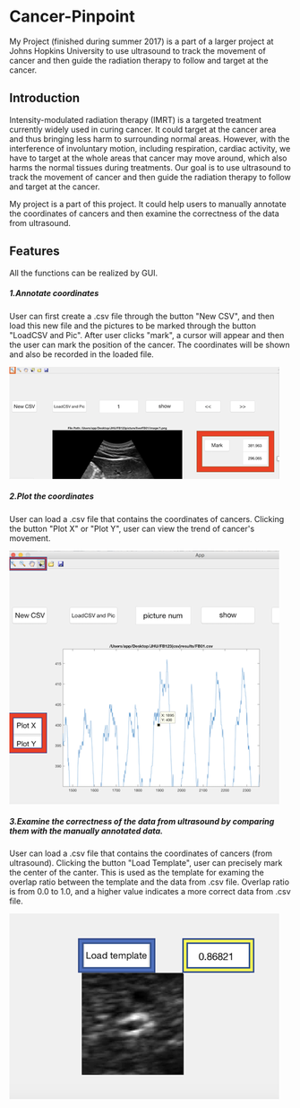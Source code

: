 # Cancer-Pinpoint
My Project (finished during summer 2017) is a part of a larger project at Johns Hopkins University to use ultrasound to track the movement of cancer and then guide the radiation therapy to follow and target at the cancer. 

## Introduction
Intensity-modulated radiation therapy (IMRT) is a targeted treatment currently widely used in curing cancer. It could target at the cancer area and thus bringing less harm to surrounding normal areas. However, with the interference of involuntary motion, including respiration, cardiac activity, we have to target at the whole areas that cancer may move around, which also harms the normal tissues during treatments. Our goal is to use ultrasound to track the movement of cancer and then guide the radiation therapy to follow and target at the cancer. 

My project is a part of this project. It could help users to manually annotate the coordinates of cancers and then examine the correctness of the data from ultrasound.

## Features
All the functions can be realized by GUI. 

##### 1.Annotate coordinates
User can first create a .csv file through the button "New CSV", and then load this new file and the pictures to be marked through the button "LoadCSV and Pic". After user clicks "mark", a cursor will appear and then the user can mark the position of the cancer. The coordinates will be shown and also be recorded in the loaded file.

![Annotate coordinates](screenshots/Annotate.png)

##### 2.Plot the coordinates
User can load a .csv file that contains the coordinates of cancers. Clicking the button "Plot X" or "Plot Y", user can view the trend of cancer's movement.

![Annotate coordinates](screenshots/Plot.png)

##### 3.Examine the correctness of the data from ultrasound by comparing them with the manually annotated data.  
User can load a .csv file that contains the coordinates of cancers (from ultrasound). Clicking the button "Load Template", user can precisely mark the center of the canter. This is used as the template for examing the overlap ratio between the template and the data from .csv file. Overlap ratio is from 0.0 to 1.0, and a higher value indicates a more correct data from .csv file.

![Annotate coordinates](screenshots/Examine_correctness.png)
